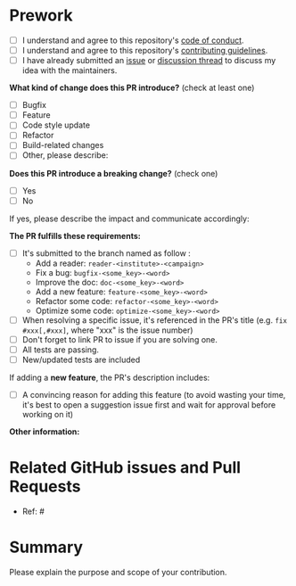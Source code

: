 # Prework

- [ ] I understand and agree to this repository's [code of conduct](https://github.com/ltelab/disdrodb/blob/main/CODE_OF_CONDUCT.md).
- [ ] I understand and agree to this repository's [contributing guidelines](https://github.com/ltelab/disdrodb/blob/main/CONTRIBUTING.md).
- [ ] I have already submitted an [issue](https://github.com/ltelab/disdrodb/issues) or [discussion thread](https://github.com/ltelab/disdrodb/discussions) to discuss my idea with the maintainers.

<!--
Please make sure to read the Pull Request Guidelines:
https://github.com/ltelab/disdrodb/blob/main/CONTRIBUTING.md#pull-request-guidelines
-->

<!-- PULL REQUEST TEMPLATE -->

<!-- (Update "[ ]" to "[x]" to check a box) -->

**What kind of change does this PR introduce?** (check at least one)

- [ ] Bugfix
- [ ] Feature
- [ ] Code style update
- [ ] Refactor
- [ ] Build-related changes
- [ ] Other, please describe:

**Does this PR introduce a breaking change?** (check one)

- [ ] Yes
- [ ] No

If yes, please describe the impact and communicate accordingly:

**The PR fulfills these requirements:**

- [ ] It's submitted to the branch named as follow :
  - Add a reader: `reader-<institute>-<campaign>`
  - Fix a bug: `bugfix-<some_key>-<word>`
  - Improve the doc: `doc-<some_key>-<word>`
  - Add a new feature: `feature-<some_key>-<word>`
  - Refactor some code: `refactor-<some_key>-<word>`
  - Optimize some code: `optimize-<some_key>-<word>`
- [ ] When resolving a specific issue, it's referenced in the PR's title (e.g. `fix #xxx[,#xxx]`, where "xxx" is the issue number)
- [ ] Don't forget to link PR to issue if you are solving one.
- [ ] All tests are passing.
- [ ] New/updated tests are included

If adding a **new feature**, the PR's description includes:

- [ ] A convincing reason for adding this feature (to avoid wasting your time, it's best to open a suggestion issue first and wait for approval before working on it)

**Other information:**

# Related GitHub issues and Pull Requests

- Ref: #

# Summary

Please explain the purpose and scope of your contribution.
